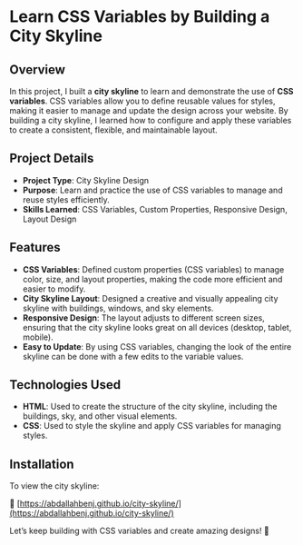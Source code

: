 # Learn CSS Variables by Building a City Skyline

## Overview
In this project, I built a **city skyline** to learn and demonstrate the use of **CSS variables**. CSS variables allow you to define reusable values for styles, making it easier to manage and update the design across your website. By building a city skyline, I learned how to configure and apply these variables to create a consistent, flexible, and maintainable layout.

## Project Details
- **Project Type**: City Skyline Design  
- **Purpose**: Learn and practice the use of CSS variables to manage and reuse styles efficiently.  
- **Skills Learned**: CSS Variables, Custom Properties, Responsive Design, Layout Design

## Features
- **CSS Variables**: Defined custom properties (CSS variables) to manage color, size, and layout properties, making the code more efficient and easier to modify.  
- **City Skyline Layout**: Designed a creative and visually appealing city skyline with buildings, windows, and sky elements.  
- **Responsive Design**: The layout adjusts to different screen sizes, ensuring that the city skyline looks great on all devices (desktop, tablet, mobile).  
- **Easy to Update**: By using CSS variables, changing the look of the entire skyline can be done with a few edits to the variable values.

## Technologies Used
- **HTML**: Used to create the structure of the city skyline, including the buildings, sky, and other visual elements.  
- **CSS**: Used to style the skyline and apply CSS variables for managing styles.  

## Installation
To view the city skyline:

🔗 [https://abdallahbenj.github.io/city-skyline/](https://abdallahbenj.github.io/city-skyline/)


Let’s keep building with CSS variables and create amazing designs! 🚀  
